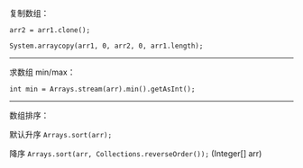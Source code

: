 复制数组：

`arr2 = arr1.clone();`

`System.arraycopy(arr1, 0, arr2, 0, arr1.length);`

---

求数组 min/max：

`int min = Arrays.stream(arr).min().getAsInt();`

---

数组排序：

默认升序 `Arrays.sort(arr);`

降序 `Arrays.sort(arr, Collections.reverseOrder());` (Integer[] arr)
